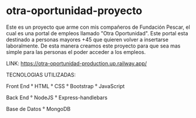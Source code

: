 # otra-oportunidad-proyecto
Este es un proyecto que arme con mis compañeros de Fundación Pescar, el cual es una portal de empleos llamado "Otra Oportunidad".
Este portal esta destinado a personas mayores +45 que quieren volver a insertarse laboralmente.
De esta manera creamos este proyecto para que sea mas simple para las personas el poder acceder a los empleos.

LINK: https://otra-oportunidad-production.up.railway.app/

TECNOLOGIAS UTILIZADAS:

Front End
° HTML
° CSS
° Bootstrap
° JavaScript

Back End
° NodeJS
° Express-handlebars

Base de Datos
° MongoDB
